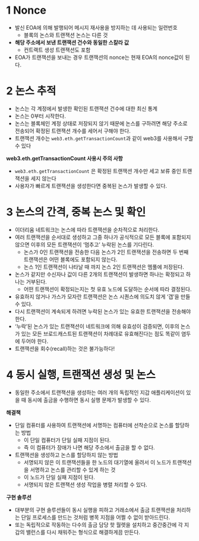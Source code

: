 # 1 Nonce

* 발신 EOA에 의해 발행되어 메시지 재사용을 방지하는 데 사용되는 일련번호
  * 블록의 논스와 트랜잭션 논스는 다른 것
* **해당 주소에서 보낸 트랜잭션 건수와 동일한 스칼라 값**
  * 컨트랙트 생성 트랜잭션도 포함
* EOA가 트랜잭션을 보내는 경우 트랜잭션의 nonce는 현재 EOA의 nonce값이 된다.



# 2 논스 추적

* 논스는 각 계정에서 발생한 확인된 트랜잭션 건수에 대한 최신 통계
* 논스는 0부터 시작한다. 
* 논스는 블록체인 계정 상태로 저장되지 않기 때문에 논스를 구하려면 해당 주소로 전송되어 확정된 트랜잭션 개수를 세어서 구해야 한다.
* 트랜잭션 개수는 `web3.eth.getTransactionCount`과 같이 web3를 사용해서 구할 수 있다



**web3.eth.getTransactionCount 사용시 주의 사항**

* `web3.eth.getTransactionCount` 은 확정된 트랜잭션 개수만 세고 보류 중인 트랜잭션을 세지 않는다
* 사용자가 빠르게 트랜잭션을 생성한다면 중복된 논스가 발생할 수 있다.



# 3 논스의 간격, 중복 논스 및 확인

* 이더리움 네트워크는 논스에 따라 트랜잭션을 순차적으로 처리한다.
* 여러 트랜잭션을 순서대로 생성하고 그중 하나가 공식적으로 모든 블록에 포함되지 않으면 이후의 모든 트랜잭션이 ‘멈추고’ 누락된 논스를 기다린다.
  * 논스가 0인 트랜잭션을 전송한 다음 논스가 2인 트랜잭션을 전송하면 두 번째 트랜잭션은 어떤 블록에도 포함되지 않는다.
  * 논스 1인 트랜잭션이 나타날 때 까지 논스 2인 트랜잭션은 멤풀에 저장된다.
* 논스가 같지만 수신자나 값이 다른 2개의 트랜잭션이 발생하면 하나는 확정되고 하나는 거부된다.
  * 어떤 트랜잭션이 확정되는지는 첫 유효 노드에 도달하는 순서에 따라 결정된다.
* 유효하지 않거나 가스가 모자란 트랜잭션은 논스 시퀀스에 의도치 않게 ‘갭’을 만들 수 있다.
* 다시 트랜잭션이 계속되게 하려면 누락된 논스가 있는 유효한 트랜잭션을 전송해야 한다. 
* ‘누락’된 논스가 있는 트랜잭션이 네트워크에 의해 유효성이 검증되면, 이후의 논스가 있는 모든 브로드캐스트된 트랜잭션이 차례대로 유효해진다는 점도 똑같이 염두에 두어야 한다. 
* 트랜잭션을 회수(recall)하는 것은 불가능하다!



# 4 동시 실행, 트랜잭션 생성 및 논스

* 동일한 주소에서 트랜잭션을 생성하는 여러 개의 독립적인 지갑 애플리케이션이 있을 때 동시에 출금을 수행하면 동시 실행 문제가 발생할 수 있다.



**해결책**

* 단일 컴퓨터를 사용하여 트랜잭션에 서명하는 컴퓨터에 선착순으로 논스를 할당하는 방법
  * 이 단일 컴퓨터가 단일 실패 지점이 된다.
  * 즉 이 컴퓨터가 장애가 나면 해당 주소에서 출금을 할 수 없다.
* 트랜잭션을 생성하고 논스를 할당하지 않는 방법
  * 서명되지 않은 이 트랜잭션들을 한 노드의 대기열에 올려서 이 노드가 트랜잭션을 서명하고 논스를 관리할 수 있게 하는 것
  * 이 노드가 단일 실패 지점이 된다.
  * 서명되지 않은 트랜잭션 생성 작업을 병렬 처리할 수 있다.



**구현 솔루션**

* 대부분의 구현 솔루션들이 동시 실행을 피하고 거래소에서 출금 트랜잭션을 처리하는 단일 프로세스를 만드는 것처럼 병목 지점을 어쩔 수 없이 받아드린다.
* 또는 독립적으로 작동하는 다수의 출금 담당 핫 월렛을 설치하고 중간중간에 각 지갑의 밸런스를 다시 채워주는 형식으로 해결하게끔 만든다.